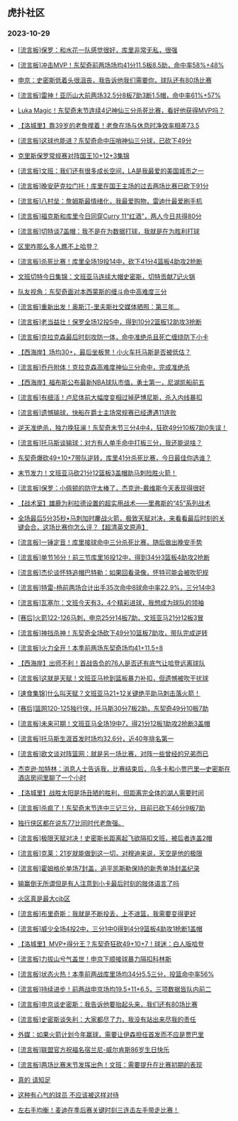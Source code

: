 ## 虎扑社区 
### 2023-10-29

+ [[流言板]保罗：和水花一队感觉很好，库里非常无私，很强](https://bbs.hupu.com/622684539.html)

+ [[流言板]冲击MVP！东契奇前两场场均41分11.5板8.5助，命中率58%+48%](https://bbs.hupu.com/622683390.html)

+ [申京：史密斯低着头很沮丧，我告诉他我们需要你，球队还有80场比赛](https://bbs.hupu.com/622676618.html)

+ [[流言板]雷神！亚历山大前两场32.5分8板7助3断1.5帽，命中率61%+57%](https://bbs.hupu.com/622683432.html)

+ [Luka Magic！东契奇末节连续4记神仙三分杀死比赛，看好他获得MVP吗？](https://bbs.hupu.com/622679319.html)

+ [【洛城里】靠39岁的老詹撑着！老詹在场与休息时净效率相差73.5](https://bbs.hupu.com/622680319.html)

+ [[流言板]这球也能进？东契奇命中压哨神仙三分球，已砍下49分](https://bbs.hupu.com/622673838.html)

+ [克里斯保罗常规赛对阵国王10+12+3集锦](https://bbs.hupu.com/622679766.html)

+ [[流言板]文班：我们还有很多成长空间，LA是我最爱的美国城市之一](https://bbs.hupu.com/622683633.html)

+ [[流言板]晚安萨克拉门托！库里在国王主场的过去两场比赛已砍下91分](https://bbs.hupu.com/622678331.html)

+ [[流言板]八村垒：詹姆斯最情绪化，我最爱购物，雷迪什最爱刷手机](https://bbs.hupu.com/622688785.html)

+ [[流言板]福克斯和库里今日同穿Curry 11“红酒”，两人今日共得80分](https://bbs.hupu.com/622677849.html)

+ [[流言板]切特谈7盖帽：我不是在为数据打球，我就是在为胜利打球](https://bbs.hupu.com/622683295.html)

+ [区里咋那么多人瞧不上哈登？](https://bbs.hupu.com/622685348.html)

+ [[流言板]杀死比赛！库里全场19投14中，砍下41分4篮板4助攻2抢断](https://bbs.hupu.com/622676929.html)

+ [文班切特今日集锦：文班亚马连续大帽史密斯，切特贡献7记火锅](https://bbs.hupu.com/622680612.html)

+ [队友视角：东契奇面对本西蒙斯的缠斗命中高难度三分](https://bbs.hupu.com/622678428.html)

+ [[流言板]重新出发！奥斯汀-里夫斯社交媒体晒照：第三年...](https://bbs.hupu.com/622679173.html)

+ [[流言板]老当益壮！保罗全场12投5中，得到10分2篮板12助攻3抢断](https://bbs.hupu.com/622677000.html)

+ [[流言板]克拉克森最后时刻攻防一体，命中准绝杀且死亡缠绕防下小卡](https://bbs.hupu.com/622675943.html)

+ [【西海岸】场均30+，最后坐板凳！小火车托马斯是否被低估？](https://bbs.hupu.com/622679833.html)

+ [[流言板]乔丹附体！克拉克森高难度神仙三分命中，完成准绝杀](https://bbs.hupu.com/622675881.html)

+ [【西海岸】福布斯公布最新NBA球队市值，勇士第一，尼湖凯船前五](https://bbs.hupu.com/622677556.html)

+ [[流言板]有细活！卢尼体前大幅度变相过掉萨博尼斯，杀入内线暴扣](https://bbs.hupu.com/622676225.html)

+ [[流言板]遗憾输球，快船在爵士主场常规赛已经遭遇11连败](https://bbs.hupu.com/622676155.html)

+ [逆天准绝杀，独力挽狂澜！东契奇末节三分4中4，狂砍49分10板7助0失误！](https://bbs.hupu.com/622675390.html)

+ [[流言板]托马斯谈输球：对方有人单手命中打板三分，我还能说啥？](https://bbs.hupu.com/622675928.html)

+ [东契奇爆砍49+10+7带队逆转，库里41分杀死比赛，今日最佳你选谁？](https://bbs.hupu.com/622677565.html)

+ [末节发力！文班亚马砍21分12篮板3盖帽助马刺险胜火箭！](https://bbs.hupu.com/622676496.html)

+ [[流言板]保罗：小佩顿的防守太棒了，杰克逊-戴维斯今天表现得很好](https://bbs.hupu.com/622683434.html)

+ [【战术室】雄鹿为利拉德设置的超实用战术——里弗斯的“45”系列战术](https://bbs.hupu.com/622680223.html)

+ [全场最后5分35秒•马刺加时鏖战火箭，极致天赋对决，来看看最后时刻的关键会合，这场比赛你怎么评？【超清英文原声】](https://bbs.hupu.com/622676128.html)

+ [[流言板]一锤定音！库里接球命中三分杀死比赛，随后做出晚安手势](https://bbs.hupu.com/622676746.html)

+ [[流言板]单节16分！前三节库里16投12中，得到34分3篮板4助攻2抢断](https://bbs.hupu.com/622675884.html)

+ [[流言板]杰伦谈怀特追帽巴特勒：如果回看录像，怀特可能会被吹犯规](https://bbs.hupu.com/622679983.html)

+ [[流言板]特雷-杨前两场合计出手35次命中8球命中率22.9%，三分14中3](https://bbs.hupu.com/622683359.html)

+ [[流言板]瓦塞尔：文班今天有3，4个精彩进球，我想成为球队的领袖](https://bbs.hupu.com/622683712.html)

+ [[赛后]火箭122-126马刺，申京25分14板7助，文班亚马21分12板3冒](https://bbs.hupu.com/622673534.html)

+ [[流言板]神挡杀神！东契奇全场砍下49分10篮板7助攻，带队完成逆转](https://bbs.hupu.com/622674110.html)

+ [[流言板]火力全开！本季前两场东契奇场均41+11.5+8](https://bbs.hupu.com/622674497.html)

+ [【西海岸】出师不利！首战告负的76人是否还有底气让哈登远离球队](https://bbs.hupu.com/622680504.html)

+ [[流言板]这就是天赋！文班亚马抢到篮板暴力补扣，但遗憾被吹干扰球](https://bbs.hupu.com/622673087.html)

+ [[速食集锦]什么叫天赋？文班亚马21+12关键绝平助马刺击落火箭！](https://bbs.hupu.com/622674023.html)

+ [[赛后]篮网120-125独行侠，托马斯30分7板2助，东契奇49分10板7助](https://bbs.hupu.com/622674031.html)

+ [[流言板]未来可期！文班亚马全场19中7，得21分12板1助攻2抢断3盖帽](https://bbs.hupu.com/622674103.html)

+ [[流言板]托马斯生涯首发时场均32.6分，近40年排名第一](https://bbs.hupu.com/622674421.html)

+ [[流言板]欧文谈对阵篮网：就是另一场比赛，对阵一些曾经的兄弟而已](https://bbs.hupu.com/622688465.html)

+ [杰克逊·加特林：消息人士告诉我，比赛结束后，乌多卡和小贾巴里—史密斯在酒店房间里聊了一个小时](https://bbs.hupu.com/622680388.html)

+ [【洛城里】战胜太阳是场丑陋的胜利，但距离完全体的湖人需要时间](https://bbs.hupu.com/622679376.html)

+ [[流言板]杀疯了！东契奇末节连中三记三分，目前已砍下46分9板7助](https://bbs.hupu.com/622673557.html)

+ [独行侠区都在说东77比同时代老詹强。](https://bbs.hupu.com/622685988.html)

+ [[流言板]极限天赋对决！史密斯长距离起飞欲隔扣文班，被后者连盖2帽](https://bbs.hupu.com/622672272.html)

+ [[流言板]克莱：21岁就能做到这一切，对穆迪来说，天空是他的极限](https://bbs.hupu.com/622678295.html)

+ [[流言板]霍姆格伦单场7封盖，追平凯斯勒保持的新秀单场封盖纪录](https://bbs.hupu.com/622672477.html)

+ [输赢倒无所谓但是有人注意到小卡最后时刻的肢体语言了吗](https://bbs.hupu.com/622678207.html)

+ [火区真是最大cjb区](https://bbs.hupu.com/622686243.html)

+ [[流言板]布里奇斯：我就是不断投丢，上不进篮，我需要变得更好](https://bbs.hupu.com/622688232.html)

+ [[流言板]威少全场4投2中，三分1中0得到4分9篮板4助攻1抢断1盖帽](https://bbs.hupu.com/622676084.html)

+ [【洛城里】MVP+得分王？东契奇狂砍49+10+7！球迷：白人版哈登](https://bbs.hupu.com/622678283.html)

+ [[流言板]力拔山兮气盖世！申京下顺接球暴力隔扣科林斯](https://bbs.hupu.com/622673218.html)

+ [[流言板]状态火热！本季前两战库里场均34分5.5三分，投篮命中率56%](https://bbs.hupu.com/622689276.html)

+ [[流言板]持续进步！前两战申京场均19.5+11+6.5，三项数据皆队内前二](https://bbs.hupu.com/622689353.html)

+ [[流言板]申京谈史密斯：我告诉他要抬起头来，我们还有80场比赛](https://bbs.hupu.com/622689050.html)

+ [[流言板]史密斯谈失利：大家都尽了力，我没有站出来尽我的责任](https://bbs.hupu.com/622689125.html)

+ [外媒：如果火箭计划今年赢球，需要让伊森担任首发而不应是贾巴里](https://bbs.hupu.com/622686174.html)

+ [[流言板]联盟官方祝福名宿兰尼-威尔肯斯86岁生日快乐](https://bbs.hupu.com/622689400.html)

+ [[流言板]两场比赛末节发挥出色！文班：需要提升在比赛初期的表现](https://bbs.hupu.com/622688614.html)

+ [真的 请知足](https://bbs.hupu.com/622687489.html)

+ [这种有心气的球员 不应该被这样对待](https://bbs.hupu.com/622683041.html)

+ [左右手均衡！麦迪在季后赛关键时刻三连击左手带走比赛！](https://bbs.hupu.com/622688709.html)


